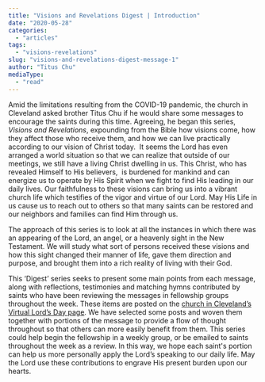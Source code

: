```yaml
---
title: "Visions and Revelations Digest | Introduction"
date: "2020-05-28"
categories: 
  - "articles"
tags: 
  - "visions-revelations"
slug: "visions-and-revelations-digest-message-1"
author: "Titus Chu"
mediaType: 
  - "read"
---
```


Amid the limitations resulting from the COVID-19 pandemic, the church in Cleveland asked brother Titus Chu if he would share some messages to encourage the saints during this time. Agreeing, he began this series, _Visions and Revelations_, expounding from the Bible how visions come, how they affect those who receive them, and how we can live practically according to our vision of Christ today.  It seems the Lord has even arranged a world situation so that we can realize that outside of our meetings, we still have a living Christ dwelling in us. This Christ, who has revealed Himself to His believers,  is burdened for mankind and can energize us to operate by His Spirit when we fight to find His leading in our daily lives. Our faithfulness to these visions can bring us into a vibrant church life which testifies of the vigor and virtue of our Lord. May His Life in us cause us to reach out to others so that many saints can be restored and our neighbors and families can find Him through us.

The approach of this series is to look at all the instances in which there was an appearing of the Lord, an angel, or a heavenly sight in the New Testament. We will study what sort of persons received these visions and how this sight changed their manner of life, gave them direction and purpose, and brought them into a rich reality of living with their God.

This ‘Digest’ series seeks to present some main points from each message, along with reflections, testimonies and matching hymns contributed by saints who have been reviewing the messages in fellowship groups throughout the week. These items are posted on the [church in Cleveland’s Virtual Lord’s Day page](http://english.thechurchincleveland.org/virtual-lords-day.html). We have selected some posts and woven them together with portions of the message to provide a flow of thought throughout so that others can more easily benefit from them. This series could help begin the fellowship in a weekly group, or be emailed to saints throughout the week as a review. In this way, we hope each saint's portion can help us more personally apply the Lord’s speaking to our daily life. May the Lord use these contributions to engrave His present burden upon our hearts.
